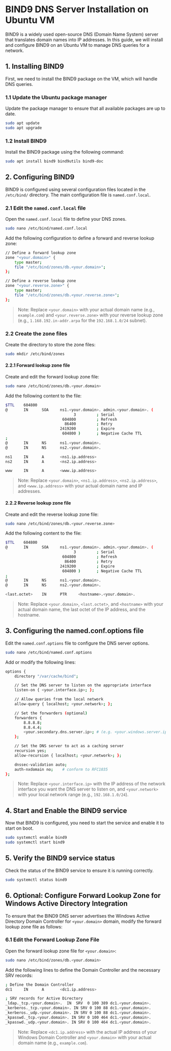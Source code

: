 # BIND9 DNS Server Installation on Ubuntu VM

BIND9 is a widely used open-source DNS (Domain Name System) server that translates domain names into IP addresses. In this guide, we will install and configure BIND9 on an Ubuntu VM to manage DNS queries for a network.

## 1. Installing BIND9

First, we need to install the BIND9 package on the VM, which will handle DNS queries.

### 1.1 Update the Ubuntu package manager

Update the package manager to ensure that all available packages are up to date.

```bash
sudo apt update
sudo apt upgrade
```

### 1.2 Install BIND9

Install the BIND9 package using the following command:

```bash
sudo apt install bind9 bind9utils bind9-doc
```

## 2. Configuring BIND9

BIND9 is configured using several configuration files located in the `/etc/bind/` directory. The main configuration file is `named.conf.local`.

### 2.1 Edit the `named.conf.local` file

Open the `named.conf.local` file to define your DNS zones.

```bash
sudo nano /etc/bind/named.conf.local
```

Add the following configuration to define a forward and reverse lookup zone:

```bash
// Define a forward lookup zone
zone "<your.domain>" {
    type master;
    file "/etc/bind/zones/db.<your.domain>";
};

// Define a reverse lookup zone
zone "<your.reverse.zone>" {
    type master;
    file "/etc/bind/zones/db.<your.reverse.zone>";
};
```

> Note: Replace `<your.domain>` with your actual domain name (e.g., `example.com`) and `<your.reverse.zone>` with your reverse lookup zone (e.g., `1.168.192.in-addr.arpa` for the `192.168.1.0/24` subnet).

### 2.2 Create the zone files

Create the directory to store the zone files:

```bash
sudo mkdir /etc/bind/zones
```

#### 2.2.1 Forward lookup zone file

Create and edit the forward lookup zone file:

```bash
sudo nano /etc/bind/zones/db.<your.domain>
```

Add the following content to the file:

```bash
$TTL    604800
@       IN      SOA     ns1.<your.domain>. admin.<your.domain>. (
                              3         ; Serial
                         604800         ; Refresh
                          86400         ; Retry
                        2419200         ; Expire
                         604800 )       ; Negative Cache TTL
;
@       IN      NS      ns1.<your.domain>.
@       IN      NS      ns2.<your.domain>.

ns1     IN      A       <ns1.ip.address>
ns2     IN      A       <ns2.ip.address>

www     IN      A       <www.ip.address>
```

> Note: Replace `<your.domain>`, `<ns1.ip.address>`, `<ns2.ip.address>`, and `<www.ip.address>` with your actual domain name and IP addresses.

#### 2.2.2 Reverse lookup zone file

Create and edit the reverse lookup zone file:

```bash
sudo nano /etc/bind/zones/db.<your.reverse.zone>
```

Add the following content to the file:

```bash
$TTL    604800
@       IN      SOA     ns1.<your.domain>. admin.<your.domain>. (
                              3         ; Serial
                         604800         ; Refresh
                          86400         ; Retry
                        2419200         ; Expire
                         604800 )       ; Negative Cache TTL
;
@       IN      NS      ns1.<your.domain>.
@       IN      NS      ns2.<your.domain>.

<last.octet>    IN      PTR     <hostname>.<your.domain>.
```

> Note: Replace `<your.domain>`, `<last.octet>`, and `<hostname>` with your actual domain name, the last octet of the IP address, and the hostname.

## 3. Configuring the named.conf.options file

Edit the `named.conf.options` file to configure the DNS server options.

```bash
sudo nano /etc/bind/named.conf.options
```

Add or modify the following lines:

```bash
options {
    directory "/var/cache/bind";

    // Set the DNS server to listen on the appropriate interface
    listen-on { <your.interface.ip>; };

    // Allow queries from the local network
    allow-query { localhost; <your.network>; };

    // Set the forwarders (optional)
    forwarders {
        8.8.8.8;
        8.8.4.4;
        <your.secondary.dns.server.ip>; # (e.g. <your.windows.server.ip>)
    };

    // Set the DNS server to act as a caching server
    recursion yes;
    allow-recursion { localhost; <your.network>; };

    dnssec-validation auto;
    auth-nxdomain no;    # conform to RFC1035
};
```

> Note: Replace `<your.interface.ip>` with the IP address of the network interface you want the DNS server to listen on, and `<your.network>` with your local network range (e.g., `192.168.1.0/24`).

## 4. Start and Enable the BIND9 service

Now that BIND9 is configured, you need to start the service and enable it to start on boot.

```bash
sudo systemctl enable bind9
sudo systemctl start bind9
```

## 5. Verify the BIND9 service status

Check the status of the BIND9 service to ensure it is running correctly.

```bash
sudo systemctl status bind9
```

## 6. Optional: Configure Forward Lookup Zone for Windows Active Directory Integration

To ensure that the BIND9 DNS server advertises the Windows Active Directory Domain Controller for `<your.domain>` domain, modify the forward lookup zone file as follows:

### 6.1 Edit the Forward Lookup Zone File

Open the forward lookup zone file for `<your.domain>`:

```bash
sudo nano /etc/bind/zones/db.<your.domain>
```

Add the following lines to define the Domain Controller and the necessary SRV records:

```bash
; Define the Domain Controller
dc1     IN      A       <dc1.ip.address>

; SRV records for Active Directory
_ldap._tcp.<your.domain>.  IN  SRV  0 100 389 dc1.<your.domain>.
_kerberos._tcp.<your.domain>. IN SRV 0 100 88 dc1.<your.domain>.
_kerberos._udp.<your.domain>. IN SRV 0 100 88 dc1.<your.domain>.
_kpasswd._tcp.<your.domain>. IN SRV 0 100 464 dc1.<your.domain>.
_kpasswd._udp.<your.domain>. IN SRV 0 100 464 dc1.<your.domain>.
```

> Note: Replace `<dc1.ip.address>` with the actual IP address of your Windows Domain Controller and `<your.domain>` with your actual domain name (e.g., `example.com`).
